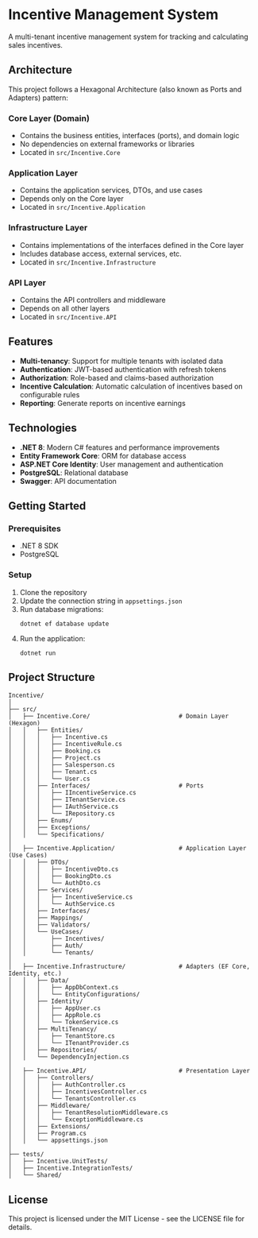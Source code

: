 # Incentive Management System

A multi-tenant incentive management system for tracking and calculating sales incentives.

## Architecture

This project follows a Hexagonal Architecture (also known as Ports and Adapters) pattern:

### Core Layer (Domain)
- Contains the business entities, interfaces (ports), and domain logic
- No dependencies on external frameworks or libraries
- Located in `src/Incentive.Core`

### Application Layer
- Contains the application services, DTOs, and use cases
- Depends only on the Core layer
- Located in `src/Incentive.Application`

### Infrastructure Layer
- Contains implementations of the interfaces defined in the Core layer
- Includes database access, external services, etc.
- Located in `src/Incentive.Infrastructure`

### API Layer
- Contains the API controllers and middleware
- Depends on all other layers
- Located in `src/Incentive.API`

## Features

- **Multi-tenancy**: Support for multiple tenants with isolated data
- **Authentication**: JWT-based authentication with refresh tokens
- **Authorization**: Role-based and claims-based authorization
- **Incentive Calculation**: Automatic calculation of incentives based on configurable rules
- **Reporting**: Generate reports on incentive earnings

## Technologies

- **.NET 8**: Modern C# features and performance improvements
- **Entity Framework Core**: ORM for database access
- **ASP.NET Core Identity**: User management and authentication
- **PostgreSQL**: Relational database
- **Swagger**: API documentation

## Getting Started

### Prerequisites

- .NET 8 SDK
- PostgreSQL

### Setup

1. Clone the repository
2. Update the connection string in `appsettings.json`
3. Run database migrations:
   ```
   dotnet ef database update
   ```
4. Run the application:
   ```
   dotnet run
   ```

## Project Structure

```
Incentive/
│
├── src/
│   ├── Incentive.Core/                         # Domain Layer (Hexagon)
│   │   ├── Entities/
│   │   │   ├── Incentive.cs
│   │   │   ├── IncentiveRule.cs
│   │   │   ├── Booking.cs
│   │   │   ├── Project.cs
│   │   │   ├── Salesperson.cs
│   │   │   ├── Tenant.cs
│   │   │   └── User.cs
│   │   ├── Interfaces/                         # Ports
│   │   │   ├── IIncentiveService.cs
│   │   │   ├── ITenantService.cs
│   │   │   ├── IAuthService.cs
│   │   │   └── IRepository.cs
│   │   ├── Enums/
│   │   ├── Exceptions/
│   │   └── Specifications/
│
│   ├── Incentive.Application/                  # Application Layer (Use Cases)
│   │   ├── DTOs/
│   │   │   ├── IncentiveDto.cs
│   │   │   ├── BookingDto.cs
│   │   │   └── AuthDto.cs
│   │   ├── Services/
│   │   │   ├── IncentiveService.cs
│   │   │   └── AuthService.cs
│   │   ├── Interfaces/
│   │   ├── Mappings/
│   │   ├── Validators/
│   │   └── UseCases/
│   │       ├── Incentives/
│   │       ├── Auth/
│   │       └── Tenants/
│
│   ├── Incentive.Infrastructure/               # Adapters (EF Core, Identity, etc.)
│   │   ├── Data/
│   │   │   ├── AppDbContext.cs
│   │   │   └── EntityConfigurations/
│   │   ├── Identity/
│   │   │   ├── AppUser.cs
│   │   │   ├── AppRole.cs
│   │   │   └── TokenService.cs
│   │   ├── MultiTenancy/
│   │   │   ├── TenantStore.cs
│   │   │   └── ITenantProvider.cs
│   │   ├── Repositories/
│   │   └── DependencyInjection.cs
│
│   ├── Incentive.API/                          # Presentation Layer
│   │   ├── Controllers/
│   │   │   ├── AuthController.cs
│   │   │   ├── IncentivesController.cs
│   │   │   └── TenantsController.cs
│   │   ├── Middleware/
│   │   │   ├── TenantResolutionMiddleware.cs
│   │   │   └── ExceptionMiddleware.cs
│   │   ├── Extensions/
│   │   ├── Program.cs
│   │   └── appsettings.json
│
├── tests/
│   ├── Incentive.UnitTests/
│   ├── Incentive.IntegrationTests/
│   └── Shared/
```

## License

This project is licensed under the MIT License - see the LICENSE file for details.
